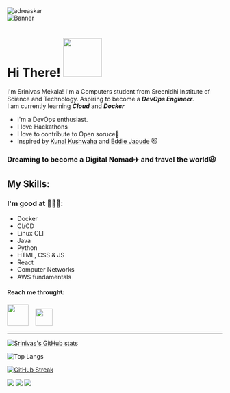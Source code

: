 <!-- profile views block -->
<img src="https://komarev.com/ghpvc/?username=sri-nivas1227&color=orange&style=flat-square" alt="adreaskar" />
</br>
<!-- banner -->
<image src="./assets/GitHub Banner2 (1).png" alt="Banner">

# Hi There! <img src="https://media.giphy.com/media/bcKmIWkUMCjVm/giphy.gif" width="90">
I'm Srinivas Mekala! I'm a Computers student from Sreenidhi Institute of Science and Technology.
Aspiring to become a **_DevOps Engineer_**.
</br>
I am currently learning ***Cloud*** and ***Docker***

- I'm a DevOps enthusiast.
- I love Hackathons
- I love to contribute to Open soruce💯
- Inspired by [Kunal Kushwaha](https://github.com/kunal-kushwaha/) and [Eddie Jaoude](https://github.com/eddiejaoude) 😻
  
### Dreaming to become a **Digital Nomad**✈️ and travel the world😃

## My Skills:
 ### I'm good at 🧑🏻‍💻:
- Docker
- CI/CD
- Linux CLI
- Java
- Python
- HTML, CSS & JS
- React
- Computer Networks
- AWS fundamentals
#### Reach me through📞:
 [<img src="https://img.icons8.com/clouds/100/000000/gmail-new.png" height ="50px" width= "50px" >](mailto:srinivasmekala1227@gmail.com) &nbsp; &nbsp;[<img src="https://img.icons8.com/color/48/000000/whatsapp--v1.png" height ="40px" width= "40px">](https://wa.me/+919666986510)

<hr>

<!-- my github statistics -->
[![Srinivas's GitHub stats](https://github-readme-stats.vercel.app/api?username=sri-nivas1227)](https://github.com/sri-nivas1227/github-readme-stats)
<!-- Top used languages -->
![Top Langs](https://github-readme-stats-beryl.vercel.app/api/top-langs/?username=sri-nivas1227&hide=Ruby,Shell&layout=compact)
<!-- My GitHub streak -->
[![GitHub Streak](https://github-readme-streak-stats.herokuapp.com/?user=sri-nivas1227&theme=dark)](https://git.io/streak-stats)

<!-- My Socials -->
<a href="https://instagram.com/sri_nivas1227" target="blank"><img src="https://img.icons8.com/color/48/000000/instagram-new--v1.png"/></a>
<a href="https://www.linkedin.com/in/sri-nivas1227/" target="blank"><img src="https://img.icons8.com/fluency/48/000000/linkedin.png"/></a>
<a href="https://twitter.com/sri_nivas1227" target="blank"><img src="https://img.icons8.com/color/48/000000/twitter-circled--v1.png"/></a>
